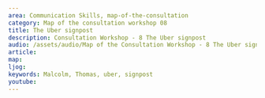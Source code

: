 ```yaml
---
area: Communication Skills, map-of-the-consultation
category: Map of the consultation workshop 08
title: The Uber signpost
description: Consultation Workshop - 8 The Uber signpost
audio: /assets/audio/Map of the Consultation Workshop - 8 The Uber signpost - Malcolm - MQ.mp3
article: 
map:
ljog:  
keywords: Malcolm, Thomas, uber, signpost
youtube: 
--- 
```

